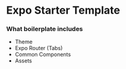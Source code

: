 # Expo Starter Template

### What boilerplate includes

- Theme
- Expo Router (Tabs)
- Common Components
- Assets
